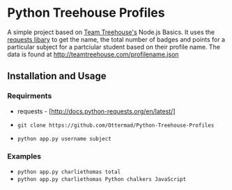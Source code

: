 # Python Treehouse Profiles

A simple project based on [Team Treehouse's](http://teamtreehouse.com/) Node.js Basics. It uses the [requests libary](http://docs.python-requests.org/en/latest/) to get
the name, the total number of badges and points for a particular subject for a partciular student
based on their profile name. The data is found at http://teamtreehouse.com/profilename.json

## Installation and Usage

### Requirments
- requests - [http://docs.python-requests.org/en/latest/]

- `git clone https://github.com/Ottermad/Python-Treehouse-Profiles`
- `python app.py username subject`

### Examples
- `python app.py charliethomas total`
- `python app.py charliethomas Python chalkers JavaScript`